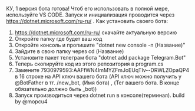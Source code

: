 КУ, 1 версия бота готова! 
Чтоб его использовать в полной мере, используйте VS CODE. Запуск и инициализация проводится через https://dotnet.microsoft.com/ru-ru/ . 
Как установить своего бота:
1. https://dotnet.microsoft.com/ru-ru/ скачайте актуальную версию
2. Откройте папку где будет ваш код
3. Откройте консоль и пропишите  "dotnet new console -n (Название)"
4. Зайдите в свою папку через cd (Название)
5. Установите пакет телеграм бота "dotnet add package Telegram.Bot"
6. Теперь скопируйте код из этого репозитория в program.cs
7. Замените 7930979593:AAFfWN4lmMYZFmJoEUqTIv--DRWLZOpaQP4 в 16 строке на API ключ вашего бота (API ключ можно получить у @BotFather в тг. /new_bot, (Имя бота) , (Тег вашего бота. В конце обязательно должно быть _bot))
8. Запуск производиться через dotnet run в консоле(терминал).
build by @mopcu4
